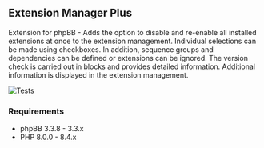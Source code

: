 ## Extension Manager Plus
Extension for phpBB - Adds the option to disable and re-enable all installed extensions at once to the extension management. Individual selections can be made using checkboxes. In addition, sequence groups and dependencies can be defined or extensions can be ignored. The version check is carried out in blocks and provides detailed information. Additional information is displayed in the extension management.

[![Tests](https://github.com/LukeWCS/ext-mgr-plus/actions/workflows/tests.yml/badge.svg)](https://github.com/LukeWCS/ext-mgr-plus/actions/workflows/tests.yml)

### Requirements
* phpBB 3.3.8 - 3.3.x
* PHP 8.0.0 - 8.4.x
